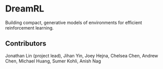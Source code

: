 # DreamRL
Building compact, generative models of environments for efficient reinforcement learning.

## Contributors
Jonathan Lin (project lead), Jihan Yin, Joey Hejna, Chelsea Chen, Andrew Chen, Michael Huang, Sumer Kohli, Anish Nag
